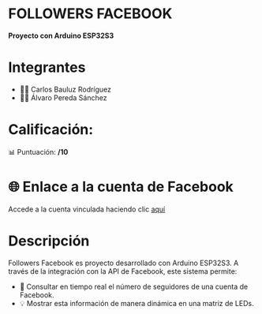 # FOLLOWERS FACEBOOK
 **Proyecto con Arduino ESP32S3**
# Integrantes
  - 🧑‍💻 Carlos Bauluz Rodríguez
  - 🧑‍💻 Álvaro Pereda Sánchez

# Calificación: 
   📊 Puntuación: **/10**

# 🌐 Enlace a la cuenta de Facebook

Accede a la cuenta vinculada haciendo clic [aquí](https://www.facebook.com/profile.php?id=61568782621254&locale=es_ES)

# Descripción

Followers Facebook es proyecto desarrollado con Arduino ESP32S3. A través de la integración con la API de Facebook, este sistema permite:

   - 🚀 Consultar en tiempo real el número de seguidores de una cuenta de Facebook.
   - 💡 Mostrar esta información de manera dinámica en una matriz de LEDs.
